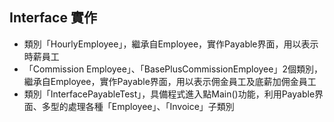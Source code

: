 ## Interface 實作
- 類別「HourlyEmployee」，繼承自Employee，實作Payable界面，用以表示時薪員工
- 「Commission Employee」、「BasePlusCommissionEmployee」2個類別，繼承自Employee，實作Payable界面，用以表示佣金員工及底薪加佣金員工
- 類別「InterfacePayableTest」，具備程式進入點Main()功能，利用Payable界面、多型的處理各種「Employee」、「Invoice」子類別
